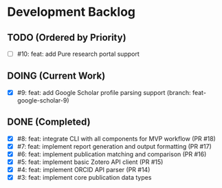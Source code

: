 # Development Backlog

## TODO (Ordered by Priority)
- [ ] #10: feat: add Pure research portal support

## DOING (Current Work)
- [x] #9: feat: add Google Scholar profile parsing support (branch: feat-google-scholar-9)

## DONE (Completed)
- [x] #8: feat: integrate CLI with all components for MVP workflow (PR #18)
- [x] #7: feat: implement report generation and output formatting (PR #17)
- [x] #6: feat: implement publication matching and comparison (PR #16)
- [x] #5: feat: implement basic Zotero API client (PR #15)
- [x] #4: feat: implement ORCID API parser (PR #14)
- [x] #3: feat: implement core publication data types